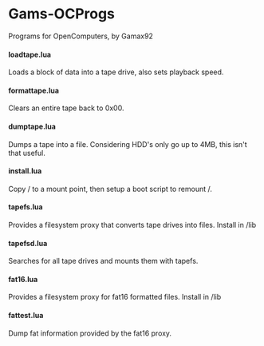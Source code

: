 Gams-OCProgs
============

Programs for OpenComputers, by Gamax92

#### loadtape.lua

Loads a block of data into a tape drive, also sets playback speed.

#### formattape.lua

Clears an entire tape back to 0x00.

#### dumptape.lua

Dumps a tape into a file.
Considering HDD's only go up to 4MB, this isn't that useful.

#### install.lua

Copy / to a mount point, then setup a boot script to remount /.

#### tapefs.lua

Provides a filesystem proxy that converts tape drives into files.
Install in /lib

#### tapefsd.lua

Searches for all tape drives and mounts them with tapefs.

#### fat16.lua

Provides a filesystem proxy for fat16 formatted files.
Install in /lib

#### fattest.lua

Dump fat information provided by the fat16 proxy.
